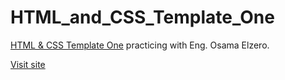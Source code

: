# HTML_and_CSS_Template_One

[HTML & CSS Template One](https://www.youtube.com/watch?v=_-eh8cwGGwg&t=1s&pp=ygUfb3NhbWEgZWx6ZXJvIGh0bWwgY3NzIHRlbXBsYWUgMQ%3D%3) practicing with Eng. Osama Elzero.

[Visit site](https://mohamedbadwy360.github.io/HTML_and_CSS_Template_One/)
